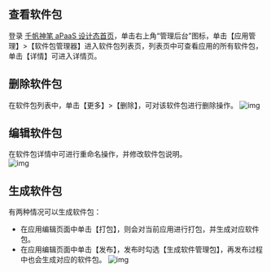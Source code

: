 ## 查看软件包
登录 [千帆神笔 aPaaS 设计态首页](https://apaas.cloud.tencent.com/)，单击右上角“管理后台”图标，单击【应用管理】>【软件包管理器】进入软件包列表页，列表页中可查看应用的所有软件包，单击【详情】可进入详情页。

## 删除软件包
在软件包列表中，单击【更多】>【删除】，可对该软件包进行删除操作。
 ![img](https://main.qcloudimg.com/raw/b75f80bb8a18c064c10256853fed9507.png)        
 
##  编辑软件包
在软件包详情中可进行重命名操作，并修改软件包说明。              
![img](https://main.qcloudimg.com/raw/c6f14b034a46828d7746fa7f20609622.png)        

## 生成软件包
有两种情况可以生成软件包：
- 在应用编辑页面中单击【打包】，则会对当前应用进行打包，并生成对应软件包。
- 在应用编辑页面中单击【发布】，发布时勾选【生成软件管理包】，再发布过程中也会生成对应的软件包。                 ![img](https://main.qcloudimg.com/raw/6fa89b6a9009fe73bbacb87a12c6b79b.png)        
